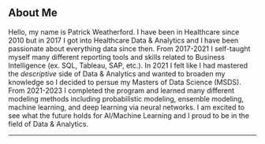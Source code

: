 ## About Me

Hello, my name is Patrick Weatherford. I have been in Healthcare since 2010 but in 2017 I got into Healthcare Data & Analytics and I have been passionate about everything data since then. From 2017-2021 I self-taught myself many different reporting tools and skills related to Business Intelligence (ex. SQL, Tableau, SAP, etc.). In 2021 I felt like I had mastered the <i>descriptive</i> side of Data & Analytics and wanted to broaden my knowledge  so I decided to persue my Masters of Data Science (MSDS). From 2021-2023 I completed the program and learned many different modeling methods including probabilistic modeling, ensemble modeling, machine learning, and deep learning via neural networks. I am excited to see what the future holds for AI/Machine Learning and I proud to be in the field of Data & Analytics. 



***


